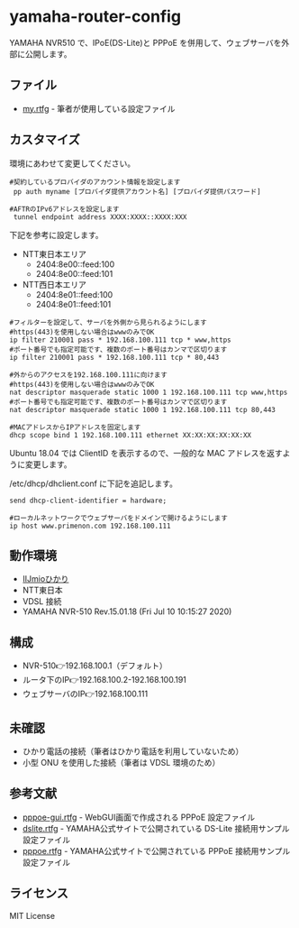 # yamaha-router-config

YAMAHA NVR510 で、IPoE(DS-Lite)と PPPoE を併用して、ウェブサーバを外部に公開します。

## ファイル

* [my.rtfg](my.rtfg) - 筆者が使用している設定ファイル

## カスタマイズ

環境にあわせて変更してください。

```
#契約しているプロバイダのアカウント情報を設定します
 pp auth myname [プロバイダ提供アカウント名] [プロバイダ提供パスワード]
```

```
#AFTRのIPv6アドレスを設定します
 tunnel endpoint address XXXX:XXXX::XXXX:XXX
```
下記を参考に設定します。
* NTT東日本エリア
    * 2404:8e00::feed:100
    * 2404:8e00::feed:101
* NTT西日本エリア
    * 2404:8e01::feed:100
    * 2404:8e01::feed:101

```
#フィルターを設定して、サーバを外側から見られるようにします
#https(443)を使用しない場合はwwwのみでOK
ip filter 210001 pass * 192.168.100.111 tcp * www,https
#ポート番号でも指定可能です、複数のポート番号はカンマで区切ります
ip filter 210001 pass * 192.168.100.111 tcp * 80,443
```

```
#外からのアクセスを192.168.100.111に向けます
#https(443)を使用しない場合はwwwのみでOK
nat descriptor masquerade static 1000 1 192.168.100.111 tcp www,https
#ポート番号でも指定可能です、複数のポート番号はカンマで区切ります
nat descriptor masquerade static 1000 1 192.168.100.111 tcp 80,443
```

```
#MACアドレスからIPアドレスを固定します
dhcp scope bind 1 192.168.100.111 ethernet XX:XX:XX:XX:XX:XX
```
Ubuntu 18.04 では ClientID を表示するので、一般的な MAC アドレスを返すように変更します。

/etc/dhcp/dhclient.conf に下記を追記します。
```
send dhcp-client-identifier = hardware;
```

```
#ローカルネットワークでウェブサーバをドメインで開けるようにします
ip host www.primenon.com 192.168.100.111
```

## 動作環境

* [IIJmioひかり](https://www.iijmio.jp/imh/)
* NTT東日本
* VDSL 接続
* YAMAHA NVR-510 Rev.15.01.18 (Fri Jul 10 10:15:27 2020)

## 構成

* NVR-510👉192.168.100.1（デフォルト）
* ルータ下のIP👉192.168.100.2-192.168.100.191
* ウェブサーバのIP👉192.168.100.111

## 未確認

* ひかり電話の接続（筆者はひかり電話を利用していないため）
* 小型 ONU を使用した接続（筆者は VDSL 環境のため）

## 参考文献

* [pppoe-gui.rtfg](sample/pppoe-gui.rtfg) - WebGUI画面で作成される PPPoE 設定ファイル
* [dslite.rtfg](sample/dslite.rtfg) - YAMAHA公式サイトで公開されている DS-Lite 接続用サンプル設定ファイル
* [pppoe.rtfg](sample/pppoe.rtfg) - YAMAHA公式サイトで公開されている PPPoE 接続用サンプル設定ファイル

## ライセンス
MIT License

